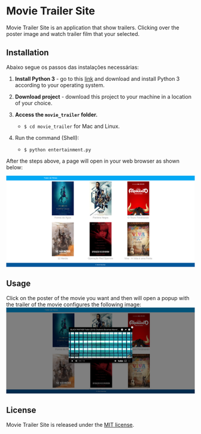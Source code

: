 
# Movie Trailer Site
Movie Trailer Site is an application that show trailers. Clicking over the poster image and watch trailer film that your selected.

## Installation
Abaixo segue os passos das instalações necessárias:

1. **Install Python 3** - go to this [link](https://www.python.org/downloads/) and download and install Python 3 according to your operating system.
2. **Download project** - download this project to your machine in a location of your choice.
3. **Access the `movie_trailer` folder.**

    * `$ cd movie_trailer` for Mac and Linux.
4. Run the command (Shell):

    * `$ python entertainment.py`

After the steps above, a page will open in your web browser as shown below:

![Movie Trailer Site](media/movie_trailer_site.png)

## Usage
Click on the poster of the movie you want and then will open a popup with the trailer of the movie configures the following image:
![Movie Trailer Site](media/movie_trailer_site_popup.png)

## License
Movie Trailer Site is released under the [MIT
license](https://github.com/atom-community/markdown-preview-plus/blob/master/LICENSE.md).
